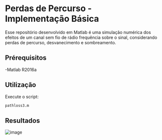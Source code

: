 # Perdas de Percurso - Implementação Básica

Esse repositório desenvolvido em Matlab é uma simulação numérica dos efeitos de um canal sem fio de rádio frequência sobre o sinal, considerando perdas de percurso, desvanecimento e sombreamento. 

## Prérequisitos
-Matlab R2016a

## Utilização
Execute o script:
```bash
pathloss3.m
```
## Resultados
![image](https://github.com/user-attachments/assets/d84195c2-7159-4fb1-b01c-5beb682fa155)

